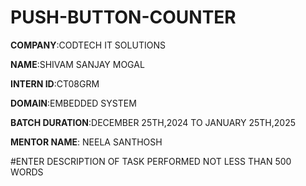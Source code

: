 # PUSH-BUTTON-COUNTER

**COMPANY**:CODTECH IT SOLUTIONS

**NAME**:SHIVAM SANJAY MOGAL

**INTERN ID**:CT08GRM

**DOMAIN**:EMBEDDED SYSTEM

**BATCH DURATION**:DECEMBER 25TH,2024 TO JANUARY 25TH,2025

**MENTOR NAME**: NEELA SANTHOSH

#ENTER DESCRIPTION OF TASK PERFORMED NOT LESS THAN 500 WORDS 
